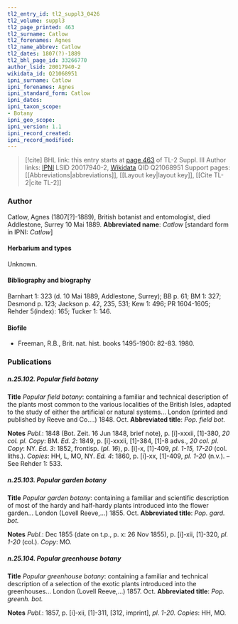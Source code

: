 ```yaml
---
tl2_entry_id: tl2_suppl3_0426
tl2_volume: suppl3
tl2_page_printed: 463
tl2_surname: Catlow
tl2_forenames: Agnes
tl2_name_abbrev: Catlow
tl2_dates: 1807(?)-1889
tl2_bhl_page_id: 33266770
author_lsid: 20017940-2
wikidata_id: Q21068951
ipni_surname: Catlow
ipni_forenames: Agnes
ipni_standard_form: Catlow
ipni_dates: 
ipni_taxon_scope: 
- Botany
ipni_geo_scope: 
ipni_version: 1.1
ipni_record_created: 
ipni_record_modified:
---
```


> [!cite] BHL link: this entry starts at [page 463](https://www.biodiversitylibrary.org/page/33266770) of TL-2 Suppl. III
> Author links: [IPNI](https://www.ipni.org/a/20017940-2) LSID 20017940-2, [Wikidata](https://www.wikidata.org/wiki/Q21068951) QID Q21068951
> Support pages: [[Abbreviations|abbreviations]], [[Layout key|layout key]], [[Cite TL-2|cite TL-2]]

### Author

Catlow, Agnes (1807\[?\]-1889), British botanist and entomologist, died Addlestone, Surrey 10 Mai 1889. 
**Abbreviated name**: *Catlow* \[standard form in IPNI: *Catlow*\]

#### Herbarium and types

Unknown.

#### Bibliography and biography

Barnhart 1: 323 (d. 10 Mai 1889, Addlestone, Surrey); BB p. 61; BM 1: 327; Desmond p. 123; Jackson p. 42, 235, 531; Kew 1: 496; PR 1604-1605; Rehder 5(index): 165; Tucker 1: 146.

#### Biofile

- Freeman, R.B., Brit. nat. hist. books 1495-1900: 82-83. 1980.

### Publications

##### n.25.102. Popular field botany

**Title**
*Popular field botany*: containing a familiar and technical description of the plants most common to the various localities of the British Isles, adapted to the study of either the artificial or natural systems... London (printed and published by Reeve and Co....) 1848. Oct.
**Abbreviated title**: *Pop. field bot.*

**Notes**
*Publ*.: 1848 (Bot. Zeit. 16 Jun 1848, brief note), p. \[i\]-xxxii, \[1\]-380, *20 col. pl. Copy*: BM.
*Ed. 2*: 1849, p. \[i\]-xxxii, \[1\]-384, \[1\]-8 advs., *20 col. pl. Copy*: NY.
*Ed. 3*: 1852, frontisp. (*pl. 16*), p. \[i\]-x, \[1\]-409, *pl. 1-15, 17-20* (col. liths.). *Copies*: HH, L, MO, NY.
*Ed. 4*: 1860, p. \[i\]-xx, \[1\]-409, *pl. 1-20* (n.v.). – See Rehder 1: 533.

##### n.25.103. Popular garden botany

**Title**
*Popular garden botany*: containing a familiar and scientific description of most of the hardy and half-hardy plants introduced into the flower garden... London (Lovell Reeve,...) 1855. Oct.
**Abbreviated title**: *Pop. gard. bot.*

**Notes**
*Publ*.: Dec 1855 (date on t.p., p. x: 26 Nov 1855), p. \[i\]-xii, \[1\]-320, *pl. 1-20* (col.). *Copy*: MO.

##### n.25.104. Popular greenhouse botany

**Title**
*Popular greenhouse botany*: containing a familiar and technical description of a selection of the exotic plants introduced into the greenhouses... London (Lovell Reeve,...) 1857. Oct.
**Abbreviated title**: *Pop. greenh. bot.*

**Notes**
*Publ*.: 1857, p. \[i\]-xii, \[1\]-311, \[312, imprint\], *pl. 1-20.* *Copies*: HH, MO.

